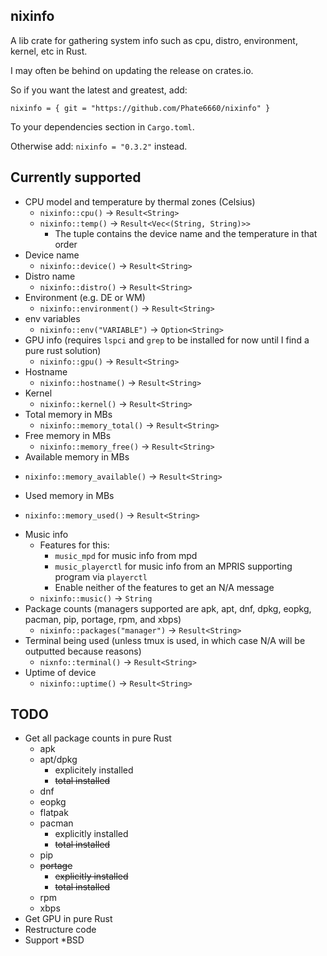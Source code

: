## nixinfo
A lib crate for gathering system info such as cpu, distro, environment, kernel, etc in Rust.

I may often be behind on updating the release on crates.io.

So if you want the latest and greatest, add:

`nixinfo = { git = "https://github.com/Phate6660/nixinfo" }`

To your dependencies section in `Cargo.toml`.

Otherwise add: `nixinfo = "0.3.2"` instead.

## Currently supported

- CPU model and temperature by thermal zones (Celsius)
  + `nixinfo::cpu()` -> `Result<String>`
  + `nixinfo::temp()` -> `Result<Vec<(String, String)>>`
    * The tuple contains the device name and the temperature in that order
- Device name
  + `nixinfo::device()` -> `Result<String>`
- Distro name
  + `nixinfo::distro()` -> `Result<String>`
- Environment (e.g. DE or WM)
  + `nixinfo::environment()` -> `Result<String>`
- env variables
  + `nixinfo::env("VARIABLE")` -> `Option<String>`
- GPU info (requires `lspci` and `grep` to be installed for now until I find a pure rust solution)
  + `nixinfo::gpu()` -> `Result<String>`
- Hostname
  + `nixinfo::hostname()` -> `Result<String>`
- Kernel
  + `nixinfo::kernel()` -> `Result<String>`
- Total memory in MBs
  + `nixinfo::memory_total()` -> `Result<String>`
- Free memory in MBs
  + `nixinfo::memory_free()` -> `Result<String>`
- Available memory in MBs
+ `nixinfo::memory_available()` -> `Result<String>`
- Used memory in MBs
+ `nixinfo::memory_used()` -> `Result<String>`
- Music info
  + Features for this:
    * `music_mpd` for music info from mpd
    * `music_playerctl` for music info from an MPRIS supporting program via `playerctl`
    * Enable neither of the features to get an N/A message
  + `nixinfo::music()` -> `String`
- Package counts (managers supported are apk, apt, dnf, dpkg, eopkg, pacman, pip, portage, rpm, and xbps)
  + `nixinfo::packages("manager")` -> `Result<String>`
- Terminal being used (unless tmux is used, in which case N/A will be outputted because reasons)
  + `nixnfo::terminal()` -> `Result<String>`
- Uptime of device
  + `nixinfo::uptime()` -> `Result<String>`

## TODO
- Get all package counts in pure Rust
  + apk
  + apt/dpkg
    * explicitely installed
    * ~~total installed~~
  + dnf
  + eopkg
  + flatpak
  + pacman
    * explicitly installed
    * ~~total installed~~
  + pip
  + ~~portage~~
    * ~~explicitly installed~~
    * ~~total installed~~
  * rpm
  * xbps
- Get GPU in pure Rust
- Restructure code
- Support *BSD
